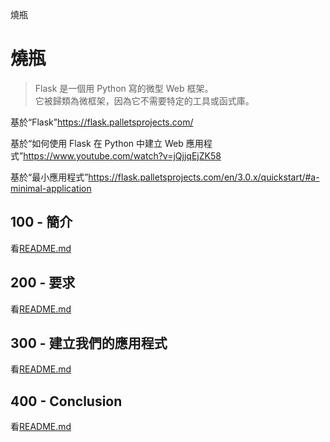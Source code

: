 燒瓶

# 燒瓶

> Flask 是一個用 Python 寫的微型 Web 框架。<br/>它被歸類為微框架，因為它不需要特定的工具或函式庫。

基於“Flask”<https://flask.palletsprojects.com/>

基於“如何使用 Flask 在 Python 中建立 Web 應用程式”<https://www.youtube.com/watch?v=jQjjqEjZK58>

基於“最小應用程式”<https://flask.palletsprojects.com/en/3.0.x/quickstart/#a-minimal-application>

## 100 - 簡介

看[README.md](./100/README.md)

## 200 - 要求

看[README.md](./200/README.md)

## 300 - 建立我們的應用程式

看[README.md](./300/README.md)

## 400 - Conclusion

看[README.md](./400/README.md)
